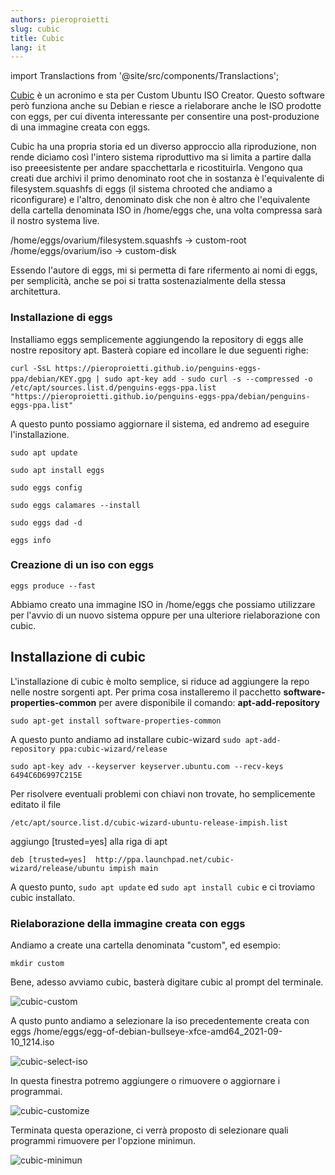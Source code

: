 ```yaml
---
authors: pieroproietti
slug: cubic
title: Cubic
lang: it
---
```

import Translactions from '@site/src/components/Translactions';

<Translactions path="blog/cubic"/>

[Cubic](https://launchpad.net/~cubic-wizard) è un acronimo e sta per Custom Ubuntu ISO Creator. Questo software però funziona anche su Debian e riesce a rielaborare anche le ISO prodotte con eggs, per cui diventa interessante per consentire una post-produzione di una immagine creata con eggs.

Cubic ha una propria storia ed un diverso approccio alla riproduzione, non rende diciamo così l'intero sistema riproduttivo ma si limita a partire dalla iso preeesistente per andare spacchettarla e ricostituirla. Vengono qua creati due archivi il primo denominato root che in sostanza è l'equivalente di filesystem.squashfs di eggs (il sistema chrooted che andiamo a riconfigurare) e l'altro, denominato disk che non è altro che l'equivalente della cartella denominata ISO in /home/eggs che, una volta compressa sarà il nostro systema live.

/home/eggs/ovarium/filesystem.squashfs -> custom-root
/home/eggs/ovarium/iso  -> custom-disk

Essendo l'autore di eggs, mi si permetta di fare rifermento ai nomi di eggs, per semplicità, anche se poi si tratta sostenazialmente della stessa architettura.


### Installazione di eggs

Installiamo eggs semplicemente aggiungendo la repository di eggs alle nostre repository apt. Basterà copiare ed incollare le due seguenti righe:

```curl -SsL https://pieroproietti.github.io/penguins-eggs-ppa/debian/KEY.gpg | sudo apt-key add -```
```sudo curl -s --compressed -o /etc/apt/sources.list.d/penguins-eggs-ppa.list "https://pieroproietti.github.io/penguins-eggs-ppa/debian/penguins-eggs-ppa.list"```

A questo punto possiamo aggiornare il sistema, ed andremo ad eseguire l'installazione. 

```sudo apt update```

```sudo apt install eggs```

```sudo eggs config```

```sudo eggs calamares --install```

```sudo eggs dad -d```

```eggs info```

### Creazione di un iso con eggs

```eggs produce --fast```

Abbiamo creato una immagine ISO in /home/eggs che possiamo utilizzare per l'avvio di un nuovo sistema oppure per una ulteriore rielaborazione con cubic.

## Installazione di cubic

L'installazione di cubic è molto semplice, si riduce ad aggiungere la repo nelle nostre sorgenti apt. Per prima cosa installeremo il pacchetto **software-properties-common** per avere disponibile il comando: **apt-add-repository**

```sudo apt-get install software-properties-common```

A questo punto andiamo ad installare cubic-wizard
```sudo apt-add-repository ppa:cubic-wizard/release```

```sudo apt-key adv --keyserver keyserver.ubuntu.com --recv-keys 6494C6D6997C215E```

Per risolvere eventuali problemi con chiavi non trovate, ho semplicemente editato il file 

```/etc/apt/source.list.d/cubic-wizard-ubuntu-release-impish.list```

aggiungo [trusted=yes] alla riga di apt

```deb [trusted=yes]  http://ppa.launchpad.net/cubic-wizard/release/ubuntu impish main```

A questo punto, ```sudo apt update``` ed ```sudo apt install cubic``` e ci troviamo cubic installato.

### Rielaborazione della immagine creata con eggs

Andiamo a create una cartella denominata "custom", ed esempio: 

```mkdir custom```

Bene, adesso avviamo cubic, basterà digitare cubic al prompt del terminale. 

![cubic-custom](/images/cubic-custom.png)


A qusto punto andiamo a selezionare la iso precedentemente creata con eggs /home/eggs/egg-of-debian-bullseye-xfce-amd64_2021-09-10_1214.iso

![cubic-select-iso](/images/cubic-select-iso.png)

In questa finestra potremo aggiungere o rimuovere o aggiornare i programmai.

![cubic-customize](/images/cubic-customize.png)


Terminata questa operazione, ci verrà proposto di selezionare quali programmi rimuovere per l'opzione minimun. 

![cubic-minimun](/images/cubic-minimun.png)



